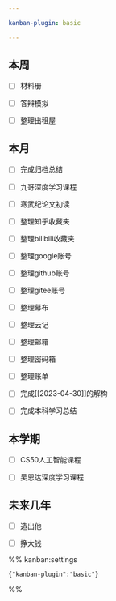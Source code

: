 ```yaml
---

kanban-plugin: basic

---
```


## 本周

- [ ] 材料册
- [ ] 答辩模拟
- [ ] 整理出租屋


## 本月

- [ ] 完成归档总结
- [ ] 九哥深度学习课程
- [ ] 寒武纪论文初读
- [ ] 整理知乎收藏夹
- [ ] 整理bilibili收藏夹
- [ ] 整理google账号
- [ ] 整理github账号
- [ ] 整理gitee账号
- [ ] 整理幕布
- [ ] 整理云记
- [ ] 整理邮箱
- [ ] 整理密码箱
- [ ] 整理账单
- [ ] 完成[[2023-04-30]]的解构
- [ ] 完成本科学习总结


## 本学期

- [ ] CS50人工智能课程
- [ ] 吴恩达深度学习课程


## 未来几年

- [ ] 造出他
- [ ] 挣大钱




%% kanban:settings
```
{"kanban-plugin":"basic"}
```
%%